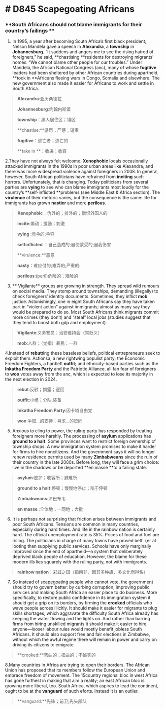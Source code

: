 # # D845  Scapegoating Africans 
### **South Africans should not blame immigrants for their country’s failings **
1. In 1995, a year after becoming South Africa’s first black president, Nelson Mandela gave a speech in **Alexandra**, a **township** in **Johannesburg**. “It saddens and angers me to see the rising hatred of foreigners,” he said, **chastising **residents for destroying migrants’ homes. “We cannot blame other people for our troubles.” Under Mandela, the African National Congress (anc), many of whose **fugitive** leaders had been sheltered by other African countries during apartheid, **took in **Africans fleeing wars in Congo, Somalia and elsewhere. The new government also made it easier for Africans to work and settle in South Africa.

> **Alexandra**:亚历桑德拉
 > 
> **Johannesburg**:约翰内斯堡
 > 
> **township**：黑人居住区；镇区
 > 
> **chastise:**惩罚；严惩；谴责
 > 
> **fugitive**：逃亡者；逃亡的
 > 
> **take in **：收进；收容
 > 

2.They have not always felt welcome. **Xenophobic** locals occasionally attacked immigrants in the 1990s in poor urban areas like Alexandra, and there was more widespread violence against foreigners in 2008. In general, however, South African politicians have refrained from **inciting** such horrors. Unfortunately, that is changing. Today politicians from several parties are **vying** to see who can blame immigrants most loudly for the country’s **self-­inflicted **problems (see Middle East & Africa section). The **virulence** of their rhetoric varies, but the consequence is the same: life for immigrants has grown **nastier** and more **perilous**.

> **Xenophobic**：仇外的；排外的；憎恨外国人的
 > 
> **incite**:煽动；激励；刺激
 > 
> **vying** :竞争的;争夺
 > 
> **self­inflicted** ：自己造成的;自使蒙受的;自我伤害
 > 
> **virulence:**恶意
 > 
> **nasty**：难应付的;难弄的;严重的:
 > 
> **perilous**:(peril)危险的；艰险的
 > 

3. ** Vigilante** groups are growing in strength. They spread wild rumours on social media. They stomp around townships, demanding (illegally) to check foreigners’ identity documents. Sometimes, they inflict **mob** justice. Astonishingly, one in eight South Africans say they have taken part in “violent action” against immigrants; almost as many say they would be prepared to do so. Most South Africans think migrants commit more crimes (they don’t) and “steal” local jobs (studies suggest that they tend to boost both gdp and employment).

> **Vigilante**:义务警员；治安维持会（常贬义）
 > 
> **mob**:人群；（尤指）暴民；一群
 > 

4.Instead of **rebut**ting these baseless beliefs, political entrepreneurs seek to exploit them. Actionsa, a new right­wing populist party; the Economic Freedom Fighters, a hard­left **outfit**; and ethnicity­-based parties such as the **Inkatha Freedom Party** and the Patriotic Alliance, all fan fear of foreigners to **woo** votes away from the anc, which is expected to lose its majority in the next election in 2024.

> **rebut**:反驳；揭露；逐回
 > 
> **outfit**:小组；分队,装备
 > 
> **Inkatha Freedom Party**:因卡塔自由党
 > 
> **woo**:争取…的支持；寻求…的赞同
 > 

5. Anxious to cling to power, the ruling party has responded by treating foreigners more harshly. The processing of **asylum** applications has **ground to a halt**. Some provinces want to restrict foreign ownership of township shops. A new immigration system promises to make it harder for firms to hire non­citizens. And the government says it will no longer renew residence permits used by many **Zimbabweans** since the ruin of their country in the late 2000s. Before long, they will face a grim choice: live in the shadows or be deported **en masse **to a failing state.

> **asylum**:庇护；收容所；避难所
 > 
> **ground to a halt**:停顿；慢慢地停止；陷于停顿
 > 
> **Zimbabweans**:津巴布韦
 > 
> **en masse** :全体地；一同地；大批
 > 

6. It is perhaps not surprising that friction arises between immigrants and poor South Africans. Tensions are common in many countries, especially during hard times. And life in the rainbow nation is certainly hard. The official unemployment rate is 35%. Prices of food and fuel are rising. The politicians in charge of many towns have proved bett（er at looting than supplying public services. Schools have only marginally improved since the end of apartheid—a system that deliberately deprived black people of education. However, the blame for these modern ills lies squarely with the ruling party, not with immigrants.

> **rainbow nation**：彩虹之国（指南非，因其多种族、多文化而得名）
 > 

7. So instead of scapegoating people who cannot vote, the government should try to govern better: by curbing corruption, improving public services and making South Africa an easier place to do business. More specifically, to restore public confidence in its immigration system it should get a grip on its borders, by firming the **crooked** officials who wave people across illicitly. It should make it easier for migrants to plug skills shortages, which aggravate the difficulty South Africa already has keeping the water flowing and the lights on. And rather than barring firms from hiring unskilled migrants it should make it easier to hire anyone—looser labour rules would mostly benefit jobless South Africans. It should also support free and fair elections in Zimbabwe, without which the awful regime there will remain in power and carry on driving its citizens to emigrate.

> **crooked:**弯曲的；扭曲的；不诚实的
 > 

8.Many countries in Africa are trying to open their borders. The African Union has proposed that its members follow the European Union and embrace freedom of movement. The 15­country regional bloc in west Africa has gone furthest in making that aim a reality; an east African bloc is growing more liberal, too. South Africa, which aspires to lead the continent, ought to be at the **vanguard** of such eforts. Instead it is an outlier.

> **vanguard:**先锋；前卫;先头部队
 > 

